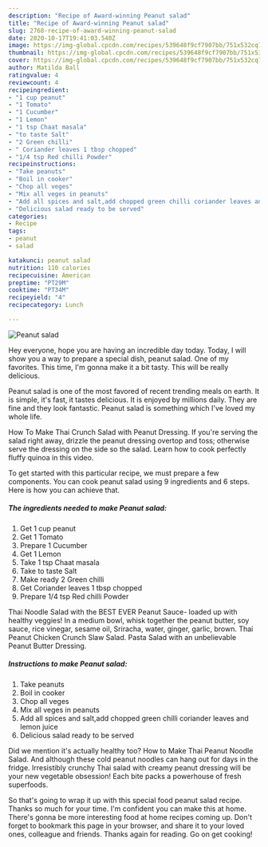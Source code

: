 ```yaml
---
description: "Recipe of Award-winning Peanut salad"
title: "Recipe of Award-winning Peanut salad"
slug: 2768-recipe-of-award-winning-peanut-salad
date: 2020-10-17T19:41:03.540Z
image: https://img-global.cpcdn.com/recipes/539648f9cf7907bb/751x532cq70/peanut-salad-recipe-main-photo.jpg
thumbnail: https://img-global.cpcdn.com/recipes/539648f9cf7907bb/751x532cq70/peanut-salad-recipe-main-photo.jpg
cover: https://img-global.cpcdn.com/recipes/539648f9cf7907bb/751x532cq70/peanut-salad-recipe-main-photo.jpg
author: Matilda Ball
ratingvalue: 4
reviewcount: 4
recipeingredient:
- "1 cup peanut"
- "1 Tomato"
- "1 Cucumber"
- "1 Lemon"
- "1 tsp Chaat masala"
- "to taste Salt"
- "2 Green chilli"
- " Coriander leaves 1 tbsp chopped"
- "1/4 tsp Red chilli Powder"
recipeinstructions:
- "Take peanuts"
- "Boil in cooker"
- "Chop all veges"
- "Mix all veges in peanuts"
- "Add all spices and salt,add chopped green chilli coriander leaves and lemon juice"
- "Delicious salad ready to be served"
categories:
- Recipe
tags:
- peanut
- salad

katakunci: peanut salad 
nutrition: 110 calories
recipecuisine: American
preptime: "PT29M"
cooktime: "PT34M"
recipeyield: "4"
recipecategory: Lunch

---
```



![Peanut salad](https://img-global.cpcdn.com/recipes/539648f9cf7907bb/751x532cq70/peanut-salad-recipe-main-photo.jpg)

Hey everyone, hope you are having an incredible day today. Today, I will show you a way to prepare a special dish, peanut salad. One of my favorites. This time, I'm gonna make it a bit tasty. This will be really delicious.

Peanut salad is one of the most favored of recent trending meals on earth. It is simple, it's fast, it tastes delicious. It is enjoyed by millions daily. They are fine and they look fantastic. Peanut salad is something which I've loved my whole life.

How To Make Thai Crunch Salad with Peanut Dressing. If you&#39;re serving the salad right away, drizzle the peanut dressing overtop and toss; otherwise serve the dressing on the side so the salad. Learn how to cook perfectly fluffy quinoa in this video.


To get started with this particular recipe, we must prepare a few components. You can cook peanut salad using 9 ingredients and 6 steps. Here is how you can achieve that.

<!--inarticleads1-->

##### The ingredients needed to make Peanut salad:

1. Get 1 cup peanut
1. Get 1 Tomato
1. Prepare 1 Cucumber
1. Get 1 Lemon
1. Take 1 tsp Chaat masala
1. Take to taste Salt
1. Make ready 2 Green chilli
1. Get  Coriander leaves 1 tbsp chopped
1. Prepare 1/4 tsp Red chilli Powder


Thai Noodle Salad with the BEST EVER Peanut Sauce- loaded up with healthy veggies! In a medium bowl, whisk together the peanut butter, soy sauce, rice vinegar, sesame oil, Sriracha, water, ginger, garlic, brown. Thai Peanut Chicken Crunch Slaw Salad. Pasta Salad with an unbelievable Peanut Butter Dressing. 

<!--inarticleads2-->

##### Instructions to make Peanut salad:

1. Take peanuts
1. Boil in cooker
1. Chop all veges
1. Mix all veges in peanuts
1. Add all spices and salt,add chopped green chilli coriander leaves and lemon juice
1. Delicious salad ready to be served


Did we mention it&#39;s actually healthy too? How to Make Thai Peanut Noodle Salad. And although these cold peanut noodles can hang out for days in the fridge. Irresistibly crunchy Thai salad with creamy peanut dressing will be your new vegetable obsession! Each bite packs a powerhouse of fresh superfoods. 

So that's going to wrap it up with this special food peanut salad recipe. Thanks so much for your time. I'm confident you can make this at home. There's gonna be more interesting food at home recipes coming up. Don't forget to bookmark this page in your browser, and share it to your loved ones, colleague and friends. Thanks again for reading. Go on get cooking!
